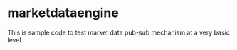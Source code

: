# marketdataengine
This is sample code to test market data pub-sub mechanism at a very basic level.
